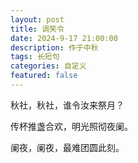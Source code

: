 ```yaml
---
layout: post
title: 调笑令
date: 2024-9-17 21:00:00
description: 作于中秋
tags: 长短句
categories: 自定义
featured: false
---
```


秋社，秋社，谁令汝来祭月？

传杯推盏合欢，明光照彻夜阑。

阑夜，阑夜，最难团圆此刻。